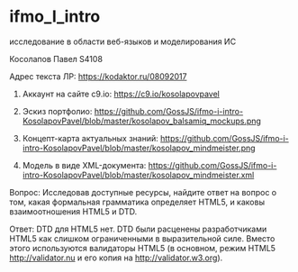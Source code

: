 # ifmo_I_intro
исследование в области веб-языков и моделирования ИС

Косолапов Павел
S4108

Адрес текста ЛР:
https://kodaktor.ru/08092017

1. Аккаунт на сайте c9.io:
https://c9.io/kosolapovpavel

2. Эскиз портфолио:
https://github.com/GossJS/ifmo-i-intro-KosolapovPavel/blob/master/kosolapov_balsamiq_mockups.png

3. Концепт-карта актуальных знаний:
https://github.com/GossJS/ifmo-i-intro-KosolapovPavel/blob/master/kosolapov_mindmeister.png

4. Модель в виде XML-документа:
https://github.com/GossJS/ifmo-i-intro-KosolapovPavel/blob/master/kosolapov_mindmeister.xml


Вопрос:
Исследовав доступные ресурсы, найдите ответ на вопрос о том, какая формальная грамматика определяет HTML5, и каковы взаимоотношения HTML5 и DTD.

Ответ:
DTD для HTML5 нет.
DTD были расценены разработчиками HTML5 как слишком ограниченными в выразительной силе. Вместо этого используются валидаторы HTML5 (в основном, режим HTML5 http://validator.nu и его копия на http://validator.w3.org).
